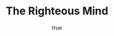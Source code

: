 ---
title: "The Righteous Mind"
bookCover: "/assets/book-covers/the-righteous-mind.jpg"
slug: "the-righteous-mind"
bookAuthor: "Jonathan Haidt"
rating: 10
amazonLink: ""
author:
  name: Rico Trebeljahr
  picture: "/assets/blog/profile.jpeg"
---